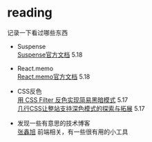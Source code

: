 # reading
记录一下看过哪些东西  

- Suspense  
[Suspense官方文档](https://react.dev/reference/react/Suspense) 5.18  
- React.memo  
[React.memo官方文档](https://react.dev/reference/react/memo) 5.18  
- CSS反色  
[用 CSS Filter 反色实现简易黑暗模式](https://nekonull.me/share/css-filter-dark-mode/)  5.17  
[几行CSS让整站支持深色模式的探索与拓展](https://www.zhangxinxu.com/wordpress/2020/11/css-mix-blend-mode-filter-dark-theme/)  5.17

- 发现一些有意思的技术博客  
[张鑫旭](https://www.zhangxinxu.com/)  前端相关，有一些很有用的小工具  
